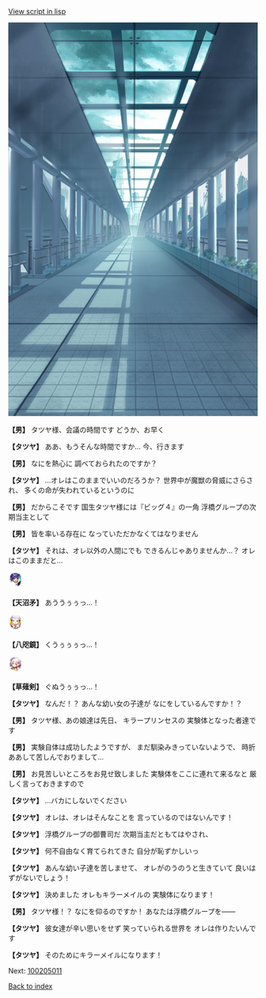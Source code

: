 [View script in lisp](../scripts/100204060.txt)

![upper_clean_floors.png](../images/backgrounds/upper_clean_floors.png)

**【男】**
タツヤ様、会議の時間です
どうか、お早く

**【タツヤ】**
ああ、もうそんな時間ですか…
今、行きます

**【男】**
なにを熱心に
調べておられたのですか？

**【タツヤ】**
…オレはこのままでいいのだろうか？
世界中が魔獣の脅威にさらされ、
多くの命が失われているというのに

**【男】**
だからこそです
国生タツヤ様には『ビッグ４』の一角
浮橋グループの次期当主として

**【男】**
皆を率いる存在に
なっていただかなくてはなりません

**【タツヤ】**
それは、オレ以外の人間にでも
できるんじゃありませんか…？
オレはこのままだと…

<img src="../images/units/1300431.png" alt="1300431.png" height="34"/>

**【天沼矛】**
あううぅぅっ…！

<img src="../images/units/500331.png" alt="500331.png" height="34"/>

**【八咫鏡】**
くうぅぅぅっ…！

<img src="../images/units/100421.png" alt="100421.png" height="34"/>

**【草薙剣】**
ぐぬうぅぅっ…！

**【タツヤ】**
なんだ！？
あんな幼い女の子達が
なにをしているんですか！？

**【男】**
タツヤ様、あの娘達は先日、
キラープリンセスの
実験体となった者達です

**【男】**
実験自体は成功したようですが、
まだ馴染みきっていないようで、
時折ああして苦しんでおりまして…

**【男】**
お見苦しいところをお見せ致しました
実験体をここに連れて来るなと
厳しく言っておきますので

**【タツヤ】**
…バカにしないでください

**【タツヤ】**
オレは、オレはそんなことを
言っているのではないんです！

**【タツヤ】**
浮橋グループの御曹司だ
次期当主だともてはやされ、

**【タツヤ】**
何不自由なく育てられてきた
自分が恥ずかしいっ

**【タツヤ】**
あんな幼い子達を苦しませて、
オレがのうのうと生きていて
良いはずがないでしょう！

**【タツヤ】**
決めました
オレもキラーメイルの
実験体になります！

**【男】**
タツヤ様！？
なにを仰るのですか！
あなたは浮橋グループを――

**【タツヤ】**
彼女達が辛い思いをせず
笑っていられる世界を
オレは作りたいんです

**【タツヤ】**
そのためにキラーメイルになります！


Next: [100205011](100205011.md)

[Back to index](index.md)
